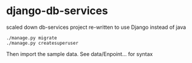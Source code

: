 # django-db-services
scaled down db-services project re-written to use Django instead of java

```shell script
./manage.py migrate
./manage.py createsuperuser
```
Then import the sample data.  See data/Enpoint... for syntax